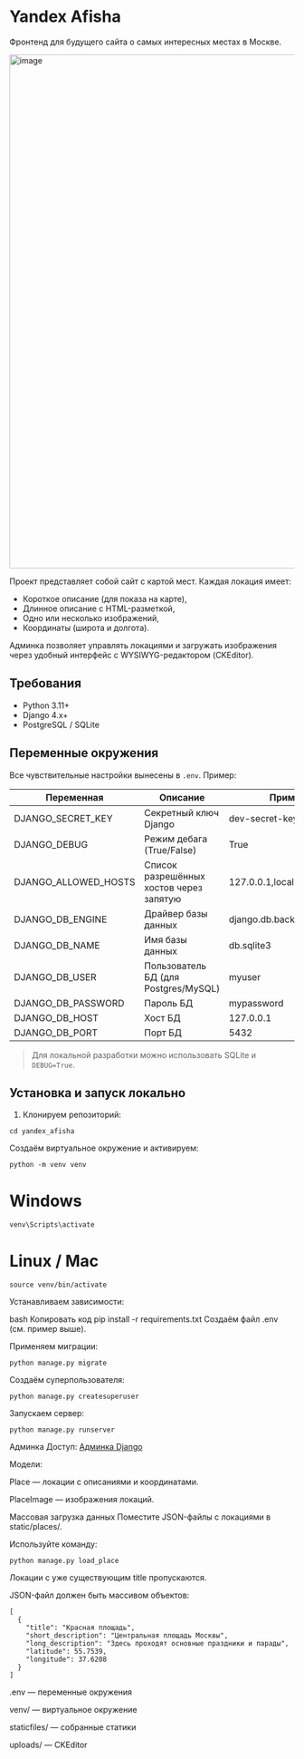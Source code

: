 # Yandex Afisha
Фронтенд для будущего сайта о самых интересных местах в Москве.

<img width="1907" height="907" alt="image" src="https://github.com/user-attachments/assets/ecc257d2-a49b-4b3d-894c-d529655d9043" />

Проект представляет собой сайт с картой мест. Каждая локация имеет:
- Короткое описание (для показа на карте),
- Длинное описание с HTML-разметкой,
- Одно или несколько изображений,
- Координаты (широта и долгота).

Админка позволяет управлять локациями и загружать изображения через удобный интерфейс с WYSIWYG-редактором (CKEditor).

## Требования

- Python 3.11+
- Django 4.x+
- PostgreSQL / SQLite

## Переменные окружения

Все чувствительные настройки вынесены в `.env`. Пример:

| Переменная           | Описание                                   | Пример                     |
|----------------------|--------------------------------------------|----------------------------|
| DJANGO_SECRET_KEY     | Секретный ключ Django                       | dev-secret-key             |
| DJANGO_DEBUG          | Режим дебага (True/False)                  | True                       |
| DJANGO_ALLOWED_HOSTS  | Список разрешённых хостов через запятую   | 127.0.0.1,localhost       |
| DJANGO_DB_ENGINE      | Драйвер базы данных                         | django.db.backends.sqlite3 |
| DJANGO_DB_NAME        | Имя базы данных                             | db.sqlite3                 |
| DJANGO_DB_USER        | Пользователь БД (для Postgres/MySQL)       | myuser                     |
| DJANGO_DB_PASSWORD    | Пароль БД                                  | mypassword                 |
| DJANGO_DB_HOST        | Хост БД                                    | 127.0.0.1                  |
| DJANGO_DB_PORT        | Порт БД                                    | 5432                       |

> Для локальной разработки можно использовать SQLite и `DEBUG=True`.

## Установка и запуск локально

1. Клонируем репозиторий:

```
cd yandex_afisha
```
Создаём виртуальное окружение и активируем:
```
python -m venv venv
```
# Windows
```
venv\Scripts\activate
```
# Linux / Mac
```
source venv/bin/activate
```
Устанавливаем зависимости:

bash
Копировать код
pip install -r requirements.txt
Создаём файл .env (см. пример выше).

Применяем миграции:
```
python manage.py migrate
```
Создаём суперпользователя:
```
python manage.py createsuperuser
```
Запускаем сервер:
```
python manage.py runserver
```
Админка
Доступ: [Админка Django](http://127.0.0.1:8000/admin/)

Модели:

Place — локации с описаниями и координатами.

PlaceImage — изображения локаций.

Массовая загрузка данных
Поместите JSON-файлы с локациями в static/places/.

Используйте команду:
```
python manage.py load_place
```
Локации с уже существующим title пропускаются.

JSON-файл должен быть массивом объектов:
```
[
  {
    "title": "Красная площадь",
    "short_description": "Центральная площадь Москвы",
    "long_description": "Здесь проходят основные праздники и парады",
    "latitude": 55.7539,
    "longitude": 37.6208
  }
]
```

.env — переменные окружения

venv/ — виртуальное окружение

staticfiles/ — собранные статики

uploads/ — CKEditor
